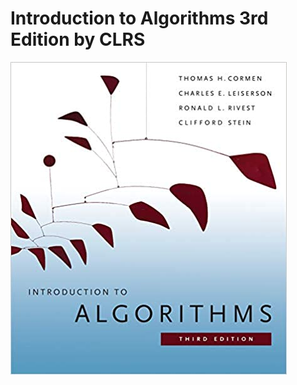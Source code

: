 # Introduction to Algorithms 3rd Edition by CLRS

<!------------------------------------------------------------------------------------------------------------------------------------->

![CLRS](Pictures/CLRS.jpg)
